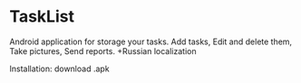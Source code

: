 TaskList
========

Android application for storage your tasks.
Add tasks,
Edit and delete them,
Take pictures,
Send reports.
+Russian localization

Installation: download .apk
